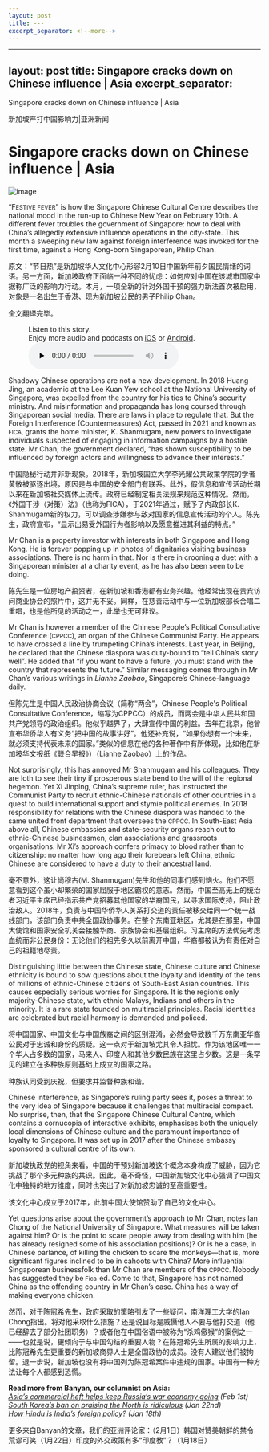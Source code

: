 ```yaml
---
layout: post
title: ---
excerpt_separator: <!--more-->
---
```



<!--more-->

---
layout: post
title: Singapore cracks down on Chinese influence | Asia
excerpt_separator: <!--more-->
---


<!--more-->

Singapore cracks down on Chinese influence | Asia

新加坡严打中国影响力|亚洲新闻


# Singapore cracks down on Chinese influence | Asia

![image](https://images.weserv.nl/?url=www.economist.com/img/b/1280/720/90/media-assets/image/20240210_ASD001.jpg)

<div></div><p><span>“F</span><small>ESTIVE FEVER</small>” is how the Singapore Chinese Cultural Centre describes the national mood in the run-up to Chinese New Year on February 10th. A different fever troubles the government of Singapore: how to deal with China’s allegedly extensive influence operations in the city-state. This month a sweeping new law against foreign interference was invoked for the first time, against a Hong Kong-born Singaporean, Philip Chan. </p>

原文：“节日热”是新加坡华人文化中心形容2月10日中国新年前夕国民情绪的词语。另一方面，新加坡政府正面临一种不同的忧虑：如何应对中国在该城市国家中据称广泛的影响力行动。本月，一项全新的针对外国干预的强力新法首次被启用，对象是一名出生于香港、现为新加坡公民的男子Philip Chan。

全文翻译完毕。


<div><figure><div><figcaption>Listen to this story.</figcaption> <span>Enjoy more audio and podcasts on<!-- --> <a href="https://www.economist.comhttps://economist-app.onelink.me/d2eC/bed1b25" id="audio-ios-cta" rel="noreferrer" target="_blank">iOS</a> <!-- -->or<!-- --> <a href="https://www.economist.comhttps://economist-app.onelink.me/d2eC/7f3c199" id="audio-android-cta" rel="noreferrer" target="_blank">Android</a>.</span></div><audio controls="" id="audio-player" preload="none" src="https://www.economist.com/media-assets/audio/031%20Asia%20-%20Banyan-9e80b4ac72b4b8c09cb8c4ca87fffee1.mp3" title="Singapore cracks down on Chinese influence"><p>Your browser does not support the &lt;audio&gt; element.</p></audio><div><div></div></div></figure></div><p>Shadowy Chinese operations are not a new development. In 2018 Huang Jing, an academic at the Lee Kuan Yew school at the National University of Singapore, was expelled from the country for his ties to China’s security ministry. And misinformation and propaganda has long coursed through Singaporean social media. There are laws in place to regulate that. But the Foreign Interference (Countermeasures) Act, passed in 2021 and known as <small>FICA,</small> grants the home minister, K. Shanmugam, new powers to investigate individuals suspected of engaging in information campaigns by a hostile state. Mr Chan, the government declared, “has shown susceptibility to be influenced by foreign actors and willingness to advance their interests.”</p>

中国隐秘行动并非新现象。2018年，新加坡国立大学李光耀公共政策学院的学者黄敬被驱逐出境，原因是与中国的安全部门有联系。此外，假信息和宣传活动长期以来在新加坡社交媒体上流传。政府已经制定相关法规来规范这种情况。然而，《外国干涉（对策）法》（也称为FICA），于2021年通过，赋予了内政部长K. Shanmugam新的权力，可以调查涉嫌参与敌对国家的信息宣传活动的个人。陈先生，政府宣布，“显示出易受外国行为者影响以及愿意推进其利益的特点。”


<div><div><div id="econ-1"></div></div></div><p>Mr Chan is a property investor with interests in both Singapore and Hong Kong. He is forever popping up in photos of dignitaries visiting business associations. There is no harm in that. Nor is there in crooning a duet with a Singaporean minister at a charity event, as he has also been seen to be doing.</p>

陈先生是一位房地产投资者，在新加坡和香港都有业务兴趣。他经常出现在贵宾访问商业协会的照片中，这并无不妥。同样，在慈善活动中与一位新加坡部长合唱二重唱，也是他所见的活动之一，此举也无可非议。


<p>Mr Chan is however a member of the Chinese People’s Political Consultative Conference (<small>CPPCC</small>), an organ of the Chinese Communist Party. He appears to have crossed a line by trumpeting China’s interests. Last year, in Beijing, he declared that the Chinese diaspora was duty-bound to “tell China’s story well”. He added that “if you want to have a future, you must stand with the country that represents the future.” Similar messaging comes through in Mr Chan’s various writings in <i>Lianhe Zaobao</i>, Singapore’s Chinese-language daily. </p>

但陈先生是中国人民政治协商会议（简称“两会”，Chinese People's Political Consultative Conference，缩写为CPPCC）的成员，而两会是中华人民共和国共产党领导的政治组织。他似乎越界了，大肆宣传中国的利益。去年在北京，他曾宣布华侨华人有义务“把中国的故事讲好”。他还补充说，“如果你想有一个未来，就必须支持代表未来的国家。”类似的信息在他的各种著作中有所体现，比如他在新加坡华文报纸《联合早报》）（Lianhe Zaobao）上的作品。


<p>Not surprisingly, this has annoyed Mr Shanmugam and his colleagues. They are loth to see their tiny if prosperous state bend to the will of the regional hegemon. Yet Xi Jinping, China’s supreme ruler, has instructed the Communist Party to recruit ethnic-Chinese nationals of other countries in a quest to build international support and stymie political enemies. In 2018 responsibility for relations with the Chinese diaspora was handed to the same united front department that oversees the <small>CPPCC.</small> In South-East Asia above all, Chinese embassies and state-security organs reach out to ethnic-Chinese businessmen, clan associations and grassroots organisations. Mr Xi’s approach confers primacy to blood rather than to citizenship: no matter how long ago their forebears left China, ethnic Chinese are considered to have a duty to their ancestral land.</p>

毫不意外，这让尚穆古(M. Shanmugam)先生和他的同事们感到恼火。他们不愿意看到这个虽小却繁荣的国家屈服于地区霸权的意志。然而，中国至高无上的统治者习近平主席已经指示共产党招募其他国家的华裔国民，以寻求国际支持，阻止政治敌人。2018年，负责与中国华侨华人关系打交道的责任被移交给同一个统一战线部门，该部门负责中共全国政协事务。在整个东南亚地区，尤其是在那里，中国大使馆和国家安全机关会接触华商、宗族协会和基层组织。习主席的方法优先考虑血统而非公民身份：无论他们的祖先多久以前离开中国，华裔都被认为有责任对自己的祖籍地尽责。


<p>Distinguishing little between the Chinese state, Chinese culture and Chinese ethnicity is bound to sow questions about the loyalty and identity of the tens of millions of ethnic-Chinese citizens of South-East Asian countries. This causes especially serious worries for Singapore. It is the region’s only majority-Chinese state, with ethnic Malays, Indians and others in the minority. It is a rare state founded on multiracial principles. Racial identities are celebrated but racial harmony is demanded and policed.</p>

将中国国家、中国文化与中国族裔之间的区别混淆，必然会导致数千万东南亚华裔公民对于忠诚和身份的质疑。这一点对于新加坡尤其令人担忧。作为该地区唯一一个华人占多数的国家，马来人、印度人和其他少数民族在这里占少数。这是一条罕见的建立在多种族原则基础上成立的国家之路。

种族认同受到庆祝，但要求并监督种族和谐。


<div><div><div id="econ-2"></div></div></div><p>Chinese interference, as Singapore’s ruling party sees it, poses a threat to the very idea of Singapore because it challenges that multiracial compact. No surprise, then, that the Singapore Chinese Cultural Centre, which contains a cornucopia of interactive exhibits, emphasises both the uniquely local dimensions of Chinese culture and the paramount importance of loyalty to Singapore. It was set up in 2017 after the Chinese embassy sponsored a cultural centre of its own.</p>

新加坡执政党的视角来看，中国的干预对新加坡这个概念本身构成了威胁，因为它挑战了那个多元种族的共识。因此，毫不奇怪，中国新加坡文化中心强调了中国文化中独特的地方维度，同时也突出了对新加坡忠诚的至高重要性。

该文化中心成立于2017年，此前中国大使馆赞助了自己的文化中心。


<p>Yet questions arise about the government’s approach to Mr Chan, notes Ian Chong of the National University of Singapore. What measures will be taken against him? Or is the point to scare people away from dealing with him (he has already resigned some of his association positions)? Or is he a case, in Chinese parlance, of killing the chicken to scare the monkeys—that is, more significant figures inclined to be in cahoots with China? More influential Singaporean businessfolk than Mr Chan are members of the<small> CPPCC. </small>Nobody has suggested they be<small> Fica-</small>ed. Come to that, Singapore has not named China as the offending country in Mr Chan’s case. China has a way of making everyone chicken.</p>

然而，对于陈冠希先生，政府采取的策略引发了一些疑问，南洋理工大学的Ian Chong指出。将对他采取什么措施？还是说目标是威慑他人不要与他打交道（他已经辞去了部分社团职务）？或者他在中国俗语中被称为“杀鸡儆猴”的案例之一——也就是说，更倾向于与中国勾结的重要人物？在陈冠希先生所属的影响力上，比陈冠希先生更重要的新加坡商界人士是全国政协的成员。没有人建议他们被拘留。退一步说，新加坡也没有将中国列为陈冠希案件中违规的国家。中国有一种方法让每个人都感到恐慌。


<p><b>Read more from Banyan, our columnist on Asia: </b><br/><i><a href="https://www.economist.com/asia/2024/02/01/asias-commercial-heft-helps-keep-russias-war-economy-going">Asia’s commercial heft helps keep Russia’s war economy going</a> (Feb 1st)</i><br/><i><a href="https://www.economist.com/asia/2024/01/22/south-koreas-ban-on-praising-the-north-is-ridiculous">South Korea’s ban on praising the North is ridiculous</a> (Jan 22nd)</i><br/><i><a href="https://www.economist.com/asia/2024/01/18/how-hindu-is-indias-foreign-policy">How Hindu is India’s foreign policy?</a> (Jan 18th)</i></p>

更多来自Banyan的文章，我们的亚洲评论家：（2月1日）韩国对赞美朝鲜的禁令荒谬可笑（1月22日）印度的外交政策有多“印度教”？（1月18日）


